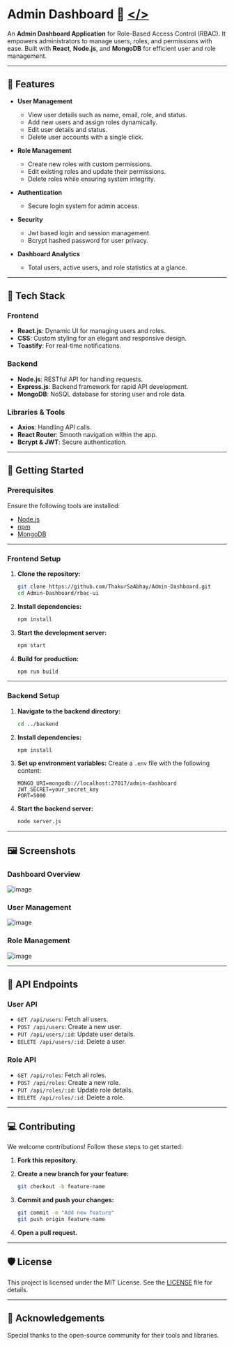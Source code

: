 # Admin Dashboard 🚀 [</>](https://admindashboard-1-vhtl.onrender.com/)

An **Admin Dashboard Application** for Role-Based Access Control (RBAC). It empowers administrators to manage users, roles, and permissions with ease. Built with **React**, **Node.js**, and **MongoDB** for efficient user and role management.

---

## 🏢 **Features**

- **User Management**
  - View user details such as name, email, role, and status.
  - Add new users and assign roles dynamically.
  - Edit user details and status.
  - Delete user accounts with a single click.

- **Role Management**
  - Create new roles with custom permissions.
  - Edit existing roles and update their permissions.
  - Delete roles while ensuring system integrity.

- **Authentication**
  - Secure login system for admin access.

- **Security**
  - Jwt based login and session management.
  - Bcrypt hashed password for user privacy.

- **Dashboard Analytics**
  - Total users, active users, and role statistics at a glance.

---

## 🎯 **Tech Stack**

### Frontend
- **React.js**: Dynamic UI for managing users and roles.
- **CSS**: Custom styling for an elegant and responsive design.
- **Toastify**: For real-time notifications.

### Backend
- **Node.js**: RESTful API for handling requests.
- **Express.js**: Backend framework for rapid API development.
- **MongoDB**: NoSQL database for storing user and role data.

### Libraries & Tools
- **Axios**: Handling API calls.
- **React Router**: Smooth navigation within the app.
- **Bcrypt & JWT**: Secure authentication.

---


## 🚀 **Getting Started**

### Prerequisites

Ensure the following tools are installed:
- [Node.js](https://nodejs.org/)
- [npm](https://www.npmjs.com/)
- [MongoDB](https://www.mongodb.com/)

---

### Frontend Setup

1. **Clone the repository:**
   ```bash
   git clone https://github.com/ThakurSaAbhay/Admin-Dashboard.git
   cd Admin-Dashboard/rbac-ui


2. **Install dependencies:**

    ```bash
    npm install
    ```

3. **Start the development server:**

    ```bash
    npm start
    ```

4. **Build for production:**

    ```bash
    npm run build
    ```

---

### Backend Setup

1. **Navigate to the backend directory:**

    ```bash
    cd ../backend
    ```

2. **Install dependencies:**

    ```bash
    npm install
    ```

3. **Set up environment variables:**
   Create a `.env` file with the following content:

    ```env
    MONGO_URI=mongodb://localhost:27017/admin-dashboard
    JWT_SECRET=your_secret_key
    PORT=5000
    ```

4. **Start the backend server:**

    ```bash
    node server.js
    ```

---

## 🖼️ **Screenshots**

### Dashboard Overview
![image](https://github.com/user-attachments/assets/76cd922c-283c-42bd-b2ce-58567eac8e61)


### User Management
![image](https://github.com/user-attachments/assets/2eb4a13e-5ccd-46a6-8c6f-a59c8567ee9c)


### Role Management
![image](https://github.com/user-attachments/assets/0328dd45-e786-4f57-8a6b-d627005a6d61)


---

## 🔗 **API Endpoints**

### User API

- `GET /api/users`: Fetch all users.
- `POST /api/users`: Create a new user.
- `PUT /api/users/:id`: Update user details.
- `DELETE /api/users/:id`: Delete a user.

### Role API

- `GET /api/roles`: Fetch all roles.
- `POST /api/roles`: Create a new role.
- `PUT /api/roles/:id`: Update role details.
- `DELETE /api/roles/:id`: Delete a role.

---


## 💻 **Contributing**

We welcome contributions! Follow these steps to get started:

1. **Fork this repository.**
2. **Create a new branch for your feature:**

    ```bash
    git checkout -b feature-name
    ```

3. **Commit and push your changes:**

    ```bash
    git commit -m "Add new feature"
    git push origin feature-name
    ```

4. **Open a pull request.**

---

## 🛡️ **License**

This project is licensed under the MIT License. See the [LICENSE](LICENSE) file for details.

---

## 🙌 **Acknowledgements**

Special thanks to the open-source community for their tools and libraries.
